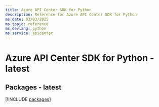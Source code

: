 ```yaml
---
title: Azure API Center SDK for Python
description: Reference for Azure API Center SDK for Python
ms.date: 03/03/2025
ms.topic: reference
ms.devlang: python
ms.service: apicenter
---
```

# Azure API Center SDK for Python - latest
## Packages - latest
[!INCLUDE [packages](api-center-index.md)]